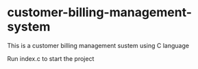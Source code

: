 # customer-billing-management-system

This is a customer billing management sustem using C language

Run index.c to start the project

